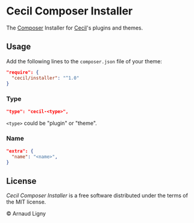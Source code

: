 # Cecil Composer Installer

The [Composer](https://getcomposer.org) Installer for [Cecil](https://cecil.app)'s plugins and themes.

## Usage

Add the following lines to the `composer.json` file of your theme:

```json
"require": {
  "cecil/installer": "^1.0"
}
```

### Type

```json
"type": "cecil-<type>",
```

`<type>` could be "plugin" or "theme".

### Name

```json
"extra": {
  "name": "<name>",
}
```

## License

_Cecil Composer Installer_ is a free software distributed under the terms of the MIT license.

© Arnaud Ligny

